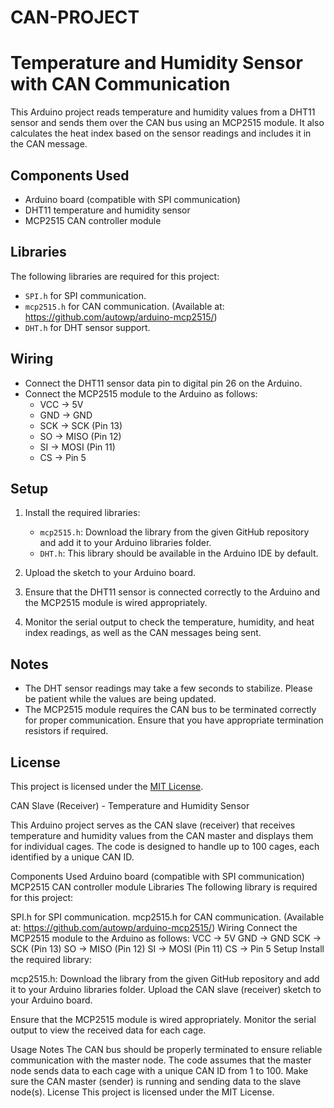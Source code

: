 # CAN-PROJECT
# Temperature and Humidity Sensor with CAN Communication

This Arduino project reads temperature and humidity values from a DHT11 sensor and sends them over the CAN bus using an MCP2515 module. It also calculates the heat index based on the sensor readings and includes it in the CAN message.

## Components Used

- Arduino board (compatible with SPI communication)
- DHT11 temperature and humidity sensor
- MCP2515 CAN controller module

## Libraries

The following libraries are required for this project:

- `SPI.h` for SPI communication.
- `mcp2515.h` for CAN communication. (Available at: https://github.com/autowp/arduino-mcp2515/)
- `DHT.h` for DHT sensor support.

## Wiring

- Connect the DHT11 sensor data pin to digital pin 26 on the Arduino.
- Connect the MCP2515 module to the Arduino as follows:
  - VCC -> 5V
  - GND -> GND
  - SCK -> SCK (Pin 13)
  - SO -> MISO (Pin 12)
  - SI -> MOSI (Pin 11)
  - CS -> Pin 5

## Setup

1. Install the required libraries:
   - `mcp2515.h`: Download the library from the given GitHub repository and add it to your Arduino libraries folder.
   - `DHT.h`: This library should be available in the Arduino IDE by default.

2. Upload the sketch to your Arduino board.

3. Ensure that the DHT11 sensor is connected correctly to the Arduino and the MCP2515 module is wired appropriately.

4. Monitor the serial output to check the temperature, humidity, and heat index readings, as well as the CAN messages being sent.

## Notes

- The DHT sensor readings may take a few seconds to stabilize. Please be patient while the values are being updated.
- The MCP2515 module requires the CAN bus to be terminated correctly for proper communication. Ensure that you have appropriate termination resistors if required.

## License

This project is licensed under the [MIT License](LICENSE).



CAN Slave (Receiver) - Temperature and Humidity Sensor

This Arduino project serves as the CAN slave (receiver) that receives temperature and humidity values from the CAN master and displays them for individual cages. The code is designed to handle up to 100 cages, each identified by a unique CAN ID.

Components Used
Arduino board (compatible with SPI communication)
MCP2515 CAN controller module
Libraries
The following library is required for this project:

SPI.h for SPI communication.
mcp2515.h for CAN communication. (Available at: https://github.com/autowp/arduino-mcp2515/)
Wiring
Connect the MCP2515 module to the Arduino as follows:
VCC -> 5V
GND -> GND
SCK -> SCK (Pin 13)
SO -> MISO (Pin 12)
SI -> MOSI (Pin 11)
CS -> Pin 5
Setup
Install the required library:

mcp2515.h: Download the library from the given GitHub repository and add it to your Arduino libraries folder.
Upload the CAN slave (receiver) sketch to your Arduino board.

Ensure that the MCP2515 module is wired appropriately.
Monitor the serial output to view the received data for each cage.

Usage Notes
The CAN bus should be properly terminated to ensure reliable communication with the master node.
The code assumes that the master node sends data to each cage with a unique CAN ID from 1 to 100.
Make sure the CAN master (sender) is running and sending data to the slave node(s).
License
This project is licensed under the MIT License.
